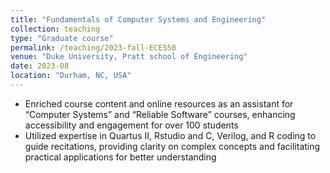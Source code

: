 ```yaml
---
title: "Fundamentals of Computer Systems and Engineering"
collection: teaching
type: "Graduate course"
permalink: /teaching/2023-fall-ECE550
venue: "Duke University, Pratt school of Engineering"
date: 2023-08
location: "Durham, NC, USA"
---
```


- Enriched course content and online resources as an assistant for “Computer Systems” and “Reliable Software” courses,
enhancing accessibility and engagement for over 100 students
- Utilized expertise in Quartus II, Rstudio and C, Verilog, and R coding to guide recitations, providing clarity on complex
concepts and facilitating practical applications for better understanding
